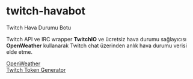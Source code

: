 # twitch-havabot
Twitch Hava Durumu Botu

Twitch API ve IRC wrapper **TwitchIO** ve ücretsiz hava durumu sağlayıcısı **OpenWeather** kullanarak Twitch chat üzerinden anlık hava durumu verisi elde etme.

[OpenWeather](https://openweathermap.org/)<br/>
[Twitch Token Generator](https://twitchtokengenerator.com/)
